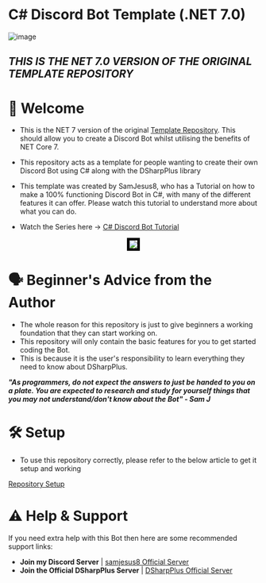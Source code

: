 # C# Discord Bot Template (.NET 7.0)

![image](https://media.discordapp.net/attachments/1020110665161113610/1151881716894543893/discord_bot_tutorial_logo_2023.png?ex=651ace72&is=65197cf2&hm=87e25be49a8c55f8828e0ef5a80f6d92acc90bac2342858e357266426789867d&=)

## ***THIS IS THE NET 7.0 VERSION OF THE ORIGINAL TEMPLATE REPOSITORY***

# :wave: Welcome
- This is the NET 7 version of the original [Template Repository](https://github.com/samjesus8/CSharp-Discord-Bot-Template). This should allow you to create a Discord Bot whilst utilising the benefits of NET Core 7.
- This repository acts as a template for people wanting to create their own Discord Bot using C# along with the DSharpPlus library

- This template was created by SamJesus8, who has a Tutorial on how to make a 100% functioning Discord Bot
in C#, with many of the different features it can offer. Please watch this tutorial to understand more about what you can do.

- Watch the Series here -> [C# Discord Bot Tutorial](https://www.youtube.com/playlist?list=PLcpUxmcrEm_Bn4K-kcE9ebsQPvNcR8KZx)

<p align="center">
    <img src="https://media.discordapp.net/attachments/1020110665161113610/1142802011885150228/image.png" style="border:5px solid black" />
</p>

# :speaking_head: Beginner's Advice from the Author

- The whole reason for this repository is just to give beginners a working foundation that they can start working on.
- This repository will only contain the basic features for you to get started coding the Bot.
- This is because it is the user's responsibility to learn everything they need to know about DSharpPlus.

***"As programmers, do not expect the answers to just be handed to you on a plate. You are expected to research and study for yourself
things that you may not understand/don't know about the Bot" - Sam J***

# :hammer_and_wrench: Setup

- To use this repository correctly, please refer to the below article to get it setup and working

[Repository Setup](https://github.com/samjesus8/CSharp-Discord-Bot-Template/blob/master/docs/repository_setup.md)

# :warning: Help & Support

If you need extra help with this Bot then here are some recommended support links:

- **Join my Discord Server** | [samjesus8 Official Server](https://discord.com/invite/GrcaGNSfCR)
- **Join the Official DSharpPlus Server** | [DSharpPlus Official Server](https://discord.com/invite/dsharpplus)
